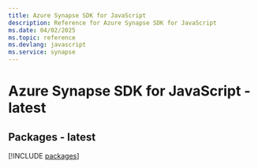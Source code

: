 ```yaml
---
title: Azure Synapse SDK for JavaScript
description: Reference for Azure Synapse SDK for JavaScript
ms.date: 04/02/2025
ms.topic: reference
ms.devlang: javascript
ms.service: synapse
---
```

# Azure Synapse SDK for JavaScript - latest
## Packages - latest
[!INCLUDE [packages](synapse-index.md)]